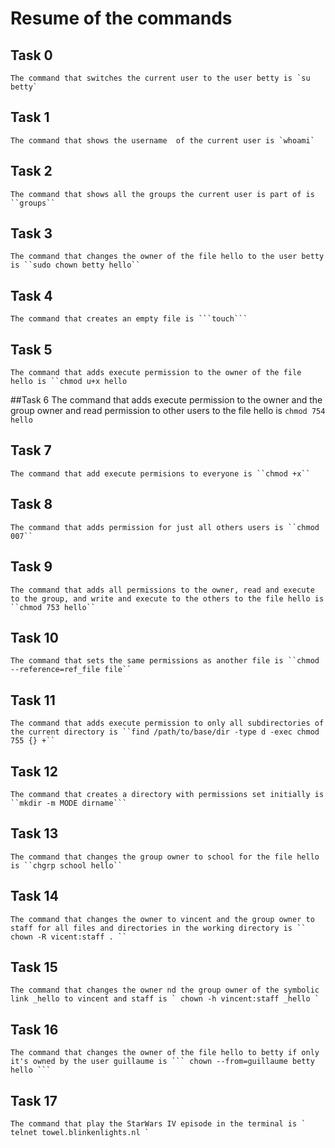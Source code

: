 # Resume of the commands

## Task 0
	The command that switches the current user to the user betty is `su betty`

## Task 1
	The command that shows the username  of the current user is `whoami`


## Task 2
	The command that shows all the groups the current user is part of is ``groups``

## Task 3
	The command that changes the owner of the file hello to the user betty is ``sudo chown betty hello``

## Task 4
	The command that creates an empty file is ```touch```

## Task 5
	The command that adds execute permission to the owner of the file hello is ``chmod u+x hello

##Task 6
	The command that adds execute permission to the owner and the group owner and read permission to other users to the file hello is ``chmod 754 hello``


## Task 7
	The command that add execute permisions to everyone is ``chmod +x``

## Task 8
	The command that adds permission for just all others users is ``chmod 007``

## Task 9
	The command that adds all permissions to the owner, read and execute to the group, and write and execute to the others to the file hello is ``chmod 753 hello``


## Task 10
	The command that sets the same permissions as another file is ``chmod --reference=ref_file file``


## Task 11 
	The command that adds execute permission to only all subdirectories of the current directory is ``find /path/to/base/dir -type d -exec chmod 755 {} +``

## Task 12
	The command that creates a directory with permissions set initially is ``mkdir -m MODE dirname```

## Task 13
	The command that changes the group owner to school for the file hello is ``chgrp school hello``

## Task 14
	The command that changes the owner to vincent and the group owner to staff for all files and directories in the working directory is `` chown -R vicent:staff . ``

## Task 15
	The command that changes the owner nd the group owner of the symbolic link _hello to vincent and staff is ` chown -h vincent:staff _hello `

## Task 16
	The command that changes the owner of the file hello to betty if only it's owned by the user guillaume is ``` chown --from=guillaume betty hello ```

## Task 17
	The command that play the StarWars IV episode in the terminal is ` telnet towel.blinkenlights.nl `

